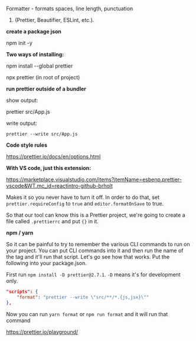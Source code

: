 

Formatter - formats spaces, line length, punctuation 

1. (Prettier, Beautifier, ESLint, etc.).

**create a package json**

npm init -y

**Two ways of installing:** 

npm install --global prettier 

npx prettier (in root of project)



**run prettier outside of a bundler**

show output:

prettier src/App.js

write output:

 `prettier --write src/App.js`

**Code style rules**

https://prettier.io/docs/en/options.html

**With VS code, just this extension:** 

https://marketplace.visualstudio.com/items?itemName=esbenp.prettier-vscode&WT.mc_id=reactintro-github-brholt

Makes it so you never have to turn it off. In order to do that, set `prettier.requireConfig` to `true` and `editor.formatOnSave` to true.

So that our tool can know this is a Prettier project, we're going to create a file called `.prettierrc` and put `{}` in it.

**npm / yarn**

So it can be painful to try to remember the various CLI commands to run on your project. You can put CLI commands into it and then run the name of the tag and it'll run that script. Let's go see how that works. Put the following into your package.json.

First run `npm install -D prettier@2.7.1`. `-D` means it's for development only.

```json
"scripts": {
    "format": "prettier --write \"src/**/*.{js,jsx}\""
},
```

Now you can run `yarn format` or `npm run format` and it will run that command

https://prettier.io/playground/
